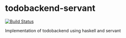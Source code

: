 # todobackend-servant

[![Build Status](https://circleci.com/gh/jhedev/todobackend-servant.svg?style=shield)](https://circleci.com/gh/jhedev/todobackend-servant/tree/master)

Implementation of todobackend using haskell and servant
